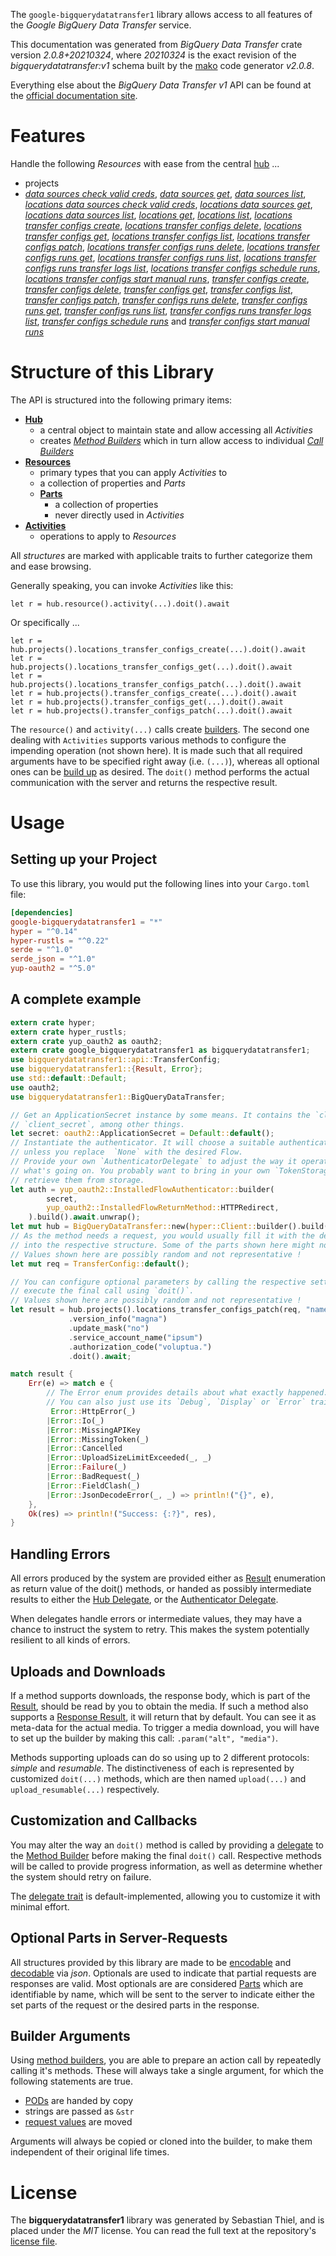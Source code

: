 <!---
DO NOT EDIT !
This file was generated automatically from 'src/mako/api/README.md.mako'
DO NOT EDIT !
-->
The `google-bigquerydatatransfer1` library allows access to all features of the *Google BigQuery Data Transfer* service.

This documentation was generated from *BigQuery Data Transfer* crate version *2.0.8+20210324*, where *20210324* is the exact revision of the *bigquerydatatransfer:v1* schema built by the [mako](http://www.makotemplates.org/) code generator *v2.0.8*.

Everything else about the *BigQuery Data Transfer* *v1* API can be found at the
[official documentation site](https://cloud.google.com/bigquery-transfer/).
# Features

Handle the following *Resources* with ease from the central [hub](https://docs.rs/google-bigquerydatatransfer1/2.0.8+20210324/google_bigquerydatatransfer1/BigQueryDataTransfer) ... 

* projects
 * [*data sources check valid creds*](https://docs.rs/google-bigquerydatatransfer1/2.0.8+20210324/google_bigquerydatatransfer1/api::ProjectDataSourceCheckValidCredCall), [*data sources get*](https://docs.rs/google-bigquerydatatransfer1/2.0.8+20210324/google_bigquerydatatransfer1/api::ProjectDataSourceGetCall), [*data sources list*](https://docs.rs/google-bigquerydatatransfer1/2.0.8+20210324/google_bigquerydatatransfer1/api::ProjectDataSourceListCall), [*locations data sources check valid creds*](https://docs.rs/google-bigquerydatatransfer1/2.0.8+20210324/google_bigquerydatatransfer1/api::ProjectLocationDataSourceCheckValidCredCall), [*locations data sources get*](https://docs.rs/google-bigquerydatatransfer1/2.0.8+20210324/google_bigquerydatatransfer1/api::ProjectLocationDataSourceGetCall), [*locations data sources list*](https://docs.rs/google-bigquerydatatransfer1/2.0.8+20210324/google_bigquerydatatransfer1/api::ProjectLocationDataSourceListCall), [*locations get*](https://docs.rs/google-bigquerydatatransfer1/2.0.8+20210324/google_bigquerydatatransfer1/api::ProjectLocationGetCall), [*locations list*](https://docs.rs/google-bigquerydatatransfer1/2.0.8+20210324/google_bigquerydatatransfer1/api::ProjectLocationListCall), [*locations transfer configs create*](https://docs.rs/google-bigquerydatatransfer1/2.0.8+20210324/google_bigquerydatatransfer1/api::ProjectLocationTransferConfigCreateCall), [*locations transfer configs delete*](https://docs.rs/google-bigquerydatatransfer1/2.0.8+20210324/google_bigquerydatatransfer1/api::ProjectLocationTransferConfigDeleteCall), [*locations transfer configs get*](https://docs.rs/google-bigquerydatatransfer1/2.0.8+20210324/google_bigquerydatatransfer1/api::ProjectLocationTransferConfigGetCall), [*locations transfer configs list*](https://docs.rs/google-bigquerydatatransfer1/2.0.8+20210324/google_bigquerydatatransfer1/api::ProjectLocationTransferConfigListCall), [*locations transfer configs patch*](https://docs.rs/google-bigquerydatatransfer1/2.0.8+20210324/google_bigquerydatatransfer1/api::ProjectLocationTransferConfigPatchCall), [*locations transfer configs runs delete*](https://docs.rs/google-bigquerydatatransfer1/2.0.8+20210324/google_bigquerydatatransfer1/api::ProjectLocationTransferConfigRunDeleteCall), [*locations transfer configs runs get*](https://docs.rs/google-bigquerydatatransfer1/2.0.8+20210324/google_bigquerydatatransfer1/api::ProjectLocationTransferConfigRunGetCall), [*locations transfer configs runs list*](https://docs.rs/google-bigquerydatatransfer1/2.0.8+20210324/google_bigquerydatatransfer1/api::ProjectLocationTransferConfigRunListCall), [*locations transfer configs runs transfer logs list*](https://docs.rs/google-bigquerydatatransfer1/2.0.8+20210324/google_bigquerydatatransfer1/api::ProjectLocationTransferConfigRunTransferLogListCall), [*locations transfer configs schedule runs*](https://docs.rs/google-bigquerydatatransfer1/2.0.8+20210324/google_bigquerydatatransfer1/api::ProjectLocationTransferConfigScheduleRunCall), [*locations transfer configs start manual runs*](https://docs.rs/google-bigquerydatatransfer1/2.0.8+20210324/google_bigquerydatatransfer1/api::ProjectLocationTransferConfigStartManualRunCall), [*transfer configs create*](https://docs.rs/google-bigquerydatatransfer1/2.0.8+20210324/google_bigquerydatatransfer1/api::ProjectTransferConfigCreateCall), [*transfer configs delete*](https://docs.rs/google-bigquerydatatransfer1/2.0.8+20210324/google_bigquerydatatransfer1/api::ProjectTransferConfigDeleteCall), [*transfer configs get*](https://docs.rs/google-bigquerydatatransfer1/2.0.8+20210324/google_bigquerydatatransfer1/api::ProjectTransferConfigGetCall), [*transfer configs list*](https://docs.rs/google-bigquerydatatransfer1/2.0.8+20210324/google_bigquerydatatransfer1/api::ProjectTransferConfigListCall), [*transfer configs patch*](https://docs.rs/google-bigquerydatatransfer1/2.0.8+20210324/google_bigquerydatatransfer1/api::ProjectTransferConfigPatchCall), [*transfer configs runs delete*](https://docs.rs/google-bigquerydatatransfer1/2.0.8+20210324/google_bigquerydatatransfer1/api::ProjectTransferConfigRunDeleteCall), [*transfer configs runs get*](https://docs.rs/google-bigquerydatatransfer1/2.0.8+20210324/google_bigquerydatatransfer1/api::ProjectTransferConfigRunGetCall), [*transfer configs runs list*](https://docs.rs/google-bigquerydatatransfer1/2.0.8+20210324/google_bigquerydatatransfer1/api::ProjectTransferConfigRunListCall), [*transfer configs runs transfer logs list*](https://docs.rs/google-bigquerydatatransfer1/2.0.8+20210324/google_bigquerydatatransfer1/api::ProjectTransferConfigRunTransferLogListCall), [*transfer configs schedule runs*](https://docs.rs/google-bigquerydatatransfer1/2.0.8+20210324/google_bigquerydatatransfer1/api::ProjectTransferConfigScheduleRunCall) and [*transfer configs start manual runs*](https://docs.rs/google-bigquerydatatransfer1/2.0.8+20210324/google_bigquerydatatransfer1/api::ProjectTransferConfigStartManualRunCall)




# Structure of this Library

The API is structured into the following primary items:

* **[Hub](https://docs.rs/google-bigquerydatatransfer1/2.0.8+20210324/google_bigquerydatatransfer1/BigQueryDataTransfer)**
    * a central object to maintain state and allow accessing all *Activities*
    * creates [*Method Builders*](https://docs.rs/google-bigquerydatatransfer1/2.0.8+20210324/google_bigquerydatatransfer1/client::MethodsBuilder) which in turn
      allow access to individual [*Call Builders*](https://docs.rs/google-bigquerydatatransfer1/2.0.8+20210324/google_bigquerydatatransfer1/client::CallBuilder)
* **[Resources](https://docs.rs/google-bigquerydatatransfer1/2.0.8+20210324/google_bigquerydatatransfer1/client::Resource)**
    * primary types that you can apply *Activities* to
    * a collection of properties and *Parts*
    * **[Parts](https://docs.rs/google-bigquerydatatransfer1/2.0.8+20210324/google_bigquerydatatransfer1/client::Part)**
        * a collection of properties
        * never directly used in *Activities*
* **[Activities](https://docs.rs/google-bigquerydatatransfer1/2.0.8+20210324/google_bigquerydatatransfer1/client::CallBuilder)**
    * operations to apply to *Resources*

All *structures* are marked with applicable traits to further categorize them and ease browsing.

Generally speaking, you can invoke *Activities* like this:

```Rust,ignore
let r = hub.resource().activity(...).doit().await
```

Or specifically ...

```ignore
let r = hub.projects().locations_transfer_configs_create(...).doit().await
let r = hub.projects().locations_transfer_configs_get(...).doit().await
let r = hub.projects().locations_transfer_configs_patch(...).doit().await
let r = hub.projects().transfer_configs_create(...).doit().await
let r = hub.projects().transfer_configs_get(...).doit().await
let r = hub.projects().transfer_configs_patch(...).doit().await
```

The `resource()` and `activity(...)` calls create [builders][builder-pattern]. The second one dealing with `Activities` 
supports various methods to configure the impending operation (not shown here). It is made such that all required arguments have to be 
specified right away (i.e. `(...)`), whereas all optional ones can be [build up][builder-pattern] as desired.
The `doit()` method performs the actual communication with the server and returns the respective result.

# Usage

## Setting up your Project

To use this library, you would put the following lines into your `Cargo.toml` file:

```toml
[dependencies]
google-bigquerydatatransfer1 = "*"
hyper = "^0.14"
hyper-rustls = "^0.22"
serde = "^1.0"
serde_json = "^1.0"
yup-oauth2 = "^5.0"
```

## A complete example

```Rust
extern crate hyper;
extern crate hyper_rustls;
extern crate yup_oauth2 as oauth2;
extern crate google_bigquerydatatransfer1 as bigquerydatatransfer1;
use bigquerydatatransfer1::api::TransferConfig;
use bigquerydatatransfer1::{Result, Error};
use std::default::Default;
use oauth2;
use bigquerydatatransfer1::BigQueryDataTransfer;

// Get an ApplicationSecret instance by some means. It contains the `client_id` and 
// `client_secret`, among other things.
let secret: oauth2::ApplicationSecret = Default::default();
// Instantiate the authenticator. It will choose a suitable authentication flow for you, 
// unless you replace  `None` with the desired Flow.
// Provide your own `AuthenticatorDelegate` to adjust the way it operates and get feedback about 
// what's going on. You probably want to bring in your own `TokenStorage` to persist tokens and
// retrieve them from storage.
let auth = yup_oauth2::InstalledFlowAuthenticator::builder(
        secret,
        yup_oauth2::InstalledFlowReturnMethod::HTTPRedirect,
    ).build().await.unwrap();
let mut hub = BigQueryDataTransfer::new(hyper::Client::builder().build(hyper_rustls::HttpsConnector::with_native_roots()), auth);
// As the method needs a request, you would usually fill it with the desired information
// into the respective structure. Some of the parts shown here might not be applicable !
// Values shown here are possibly random and not representative !
let mut req = TransferConfig::default();

// You can configure optional parameters by calling the respective setters at will, and
// execute the final call using `doit()`.
// Values shown here are possibly random and not representative !
let result = hub.projects().locations_transfer_configs_patch(req, "name")
             .version_info("magna")
             .update_mask("no")
             .service_account_name("ipsum")
             .authorization_code("voluptua.")
             .doit().await;

match result {
    Err(e) => match e {
        // The Error enum provides details about what exactly happened.
        // You can also just use its `Debug`, `Display` or `Error` traits
         Error::HttpError(_)
        |Error::Io(_)
        |Error::MissingAPIKey
        |Error::MissingToken(_)
        |Error::Cancelled
        |Error::UploadSizeLimitExceeded(_, _)
        |Error::Failure(_)
        |Error::BadRequest(_)
        |Error::FieldClash(_)
        |Error::JsonDecodeError(_, _) => println!("{}", e),
    },
    Ok(res) => println!("Success: {:?}", res),
}

```
## Handling Errors

All errors produced by the system are provided either as [Result](https://docs.rs/google-bigquerydatatransfer1/2.0.8+20210324/google_bigquerydatatransfer1/client::Result) enumeration as return value of
the doit() methods, or handed as possibly intermediate results to either the 
[Hub Delegate](https://docs.rs/google-bigquerydatatransfer1/2.0.8+20210324/google_bigquerydatatransfer1/client::Delegate), or the [Authenticator Delegate](https://docs.rs/yup-oauth2/*/yup_oauth2/trait.AuthenticatorDelegate.html).

When delegates handle errors or intermediate values, they may have a chance to instruct the system to retry. This 
makes the system potentially resilient to all kinds of errors.

## Uploads and Downloads
If a method supports downloads, the response body, which is part of the [Result](https://docs.rs/google-bigquerydatatransfer1/2.0.8+20210324/google_bigquerydatatransfer1/client::Result), should be
read by you to obtain the media.
If such a method also supports a [Response Result](https://docs.rs/google-bigquerydatatransfer1/2.0.8+20210324/google_bigquerydatatransfer1/client::ResponseResult), it will return that by default.
You can see it as meta-data for the actual media. To trigger a media download, you will have to set up the builder by making
this call: `.param("alt", "media")`.

Methods supporting uploads can do so using up to 2 different protocols: 
*simple* and *resumable*. The distinctiveness of each is represented by customized 
`doit(...)` methods, which are then named `upload(...)` and `upload_resumable(...)` respectively.

## Customization and Callbacks

You may alter the way an `doit()` method is called by providing a [delegate](https://docs.rs/google-bigquerydatatransfer1/2.0.8+20210324/google_bigquerydatatransfer1/client::Delegate) to the 
[Method Builder](https://docs.rs/google-bigquerydatatransfer1/2.0.8+20210324/google_bigquerydatatransfer1/client::CallBuilder) before making the final `doit()` call. 
Respective methods will be called to provide progress information, as well as determine whether the system should 
retry on failure.

The [delegate trait](https://docs.rs/google-bigquerydatatransfer1/2.0.8+20210324/google_bigquerydatatransfer1/client::Delegate) is default-implemented, allowing you to customize it with minimal effort.

## Optional Parts in Server-Requests

All structures provided by this library are made to be [encodable](https://docs.rs/google-bigquerydatatransfer1/2.0.8+20210324/google_bigquerydatatransfer1/client::RequestValue) and 
[decodable](https://docs.rs/google-bigquerydatatransfer1/2.0.8+20210324/google_bigquerydatatransfer1/client::ResponseResult) via *json*. Optionals are used to indicate that partial requests are responses 
are valid.
Most optionals are are considered [Parts](https://docs.rs/google-bigquerydatatransfer1/2.0.8+20210324/google_bigquerydatatransfer1/client::Part) which are identifiable by name, which will be sent to 
the server to indicate either the set parts of the request or the desired parts in the response.

## Builder Arguments

Using [method builders](https://docs.rs/google-bigquerydatatransfer1/2.0.8+20210324/google_bigquerydatatransfer1/client::CallBuilder), you are able to prepare an action call by repeatedly calling it's methods.
These will always take a single argument, for which the following statements are true.

* [PODs][wiki-pod] are handed by copy
* strings are passed as `&str`
* [request values](https://docs.rs/google-bigquerydatatransfer1/2.0.8+20210324/google_bigquerydatatransfer1/client::RequestValue) are moved

Arguments will always be copied or cloned into the builder, to make them independent of their original life times.

[wiki-pod]: http://en.wikipedia.org/wiki/Plain_old_data_structure
[builder-pattern]: http://en.wikipedia.org/wiki/Builder_pattern
[google-go-api]: https://github.com/google/google-api-go-client

# License
The **bigquerydatatransfer1** library was generated by Sebastian Thiel, and is placed 
under the *MIT* license.
You can read the full text at the repository's [license file][repo-license].

[repo-license]: https://github.com/Byron/google-apis-rsblob/main/LICENSE.md
